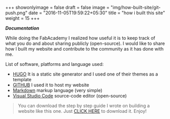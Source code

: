 +++
showonlyimage = false
draft = false
image = "img/how-built-site/git-push.png"
date = "2016-11-05T19:59:22+05:30"
title = "how i built this site"
weight = 15
+++
<!--more-->

**_Documentation_**

While doing the FabAcademy I realized how useful it is to keep track of what you do and about sharing publicly (open-source). 
I would like to share how I built my website and contribute to the community as it has done with me.

List of software, platforms and language used:
* [HUGO](https://gohugo.io//) It is a static site generator and I used one of their themes as a template
* [GITHUB](https://github.com//) I used it to host my website
* [Markdown](https://en.wikipedia.org/wiki/Markdown) markup language (very simple)
* [Visual Studio Code](https://code.visualstudio.com/) source-code editor (open-source)

> You can download the step by step guide I wrote on building a website like this one. Just [CLICK HERE](/img/website-documentation/HUGO-and-Github-website-steps.pdf) to download it. Enjoy!